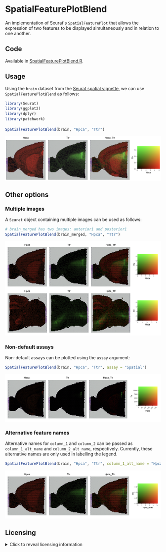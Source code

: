 # SpatialFeaturePlotBlend

An implementation of Seurat's `SpatialFeaturePlot` that allows the expression
of two features to be displayed simultaneously and in relation to one another.

## Code

Available in [SpatialFeaturePlotBlend.R](SpatialFeaturePlotBlend.R).

## Usage

Using the `brain` dataset from the [Seurat spatial
vignette](https://satijalab.org/seurat/articles/spatial_vignette), we can use
`SpatialFeaturePlotBlend` as follows: 

```R
library(Seurat)
library(ggplot2)
library(dplyr)
library(patchwork)

SpatialFeaturePlotBlend(brain, "Hpca", "Ttr")
```

![Example of SpatialFeaturePlotBlend plot using mouse brain sample](images/SpatialFeaturePlotBlend_single_sample_example.png "SpatialFeaturePlotBlend example")

## Other options

### Multiple images

A `Seurat` object containing multiple images can be used as follows:

```R
# brain_merged has two images: anterior1 and posterior1
SpatialFeaturePlotBlend(brain_merged, "Hpca", "Ttr")
```

![Example of SpatialFeaturePlotBlend plot using mouse brain sample with multiple images](images/SpatialFeaturePlotBlend_multi_sample_example_sct_assay.png "SpatialFeaturePlotBlend example with multiple images")

### Non-default assays

Non-default assays can be plotted using the `assay` argument:

```R
SpatialFeaturePlotBlend(brain, "Hpca", "Ttr", assay = "Spatial")
```

![Example of SpatialFeaturePlotBlend plot using mouse brain sample and Spatial assay](images/SpatialFeaturePlotBlend_single_sample_example_spatial_assay.png "SpatialFeaturePlotBlend example with Spatial assay")

### Alternative feature names

Alternative names for `column_1` and `column_2` can be passed as
`column_1_alt_name` and `column_2_alt_name`, respectively. Currently, these
alternative names are only used in labelling the legend.

```R
SpatialFeaturePlotBlend(brain, "Hpca", "Ttr", column_1_alt_name = "Hpca_alias")
```

![Example of SpatialFeaturePlotBlend plot using mouse brain sample with alternative column name](images/SpatialFeaturePlotBlend_single_sample_example_alt_name.png "SpatialFeaturePlotBlend example with alternative column name")

## Licensing

<details>
<summary>Click to reveal licensing information</summary>
    Copyright (C) 2024 University College London, licensed under GNU General
    Public License v3.0.

    This program is free software: you can redistribute it and/or modify it
    under the terms of the GNU General Public License as published by the Free
    Software Foundation, either version 3 of the License, or (at your option)
    any later version.

    This program is distributed in the hope that it will be useful, but WITHOUT
    ANY WARRANTY; without even the implied warranty of MERCHANTABILITY or
    FITNESS FOR A PARTICULAR PURPOSE.  See the GNU General Public License for
    more details.

    You should have received a copy of the GNU General Public License along
    with this program.  If not, see <http://www.gnu.org/licenses/>.
</details>

